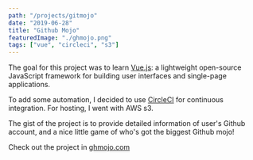 ```yaml
---
path: "/projects/gitmojo"
date: "2019-06-28"
title: "Github Mojo"
featuredImage: "./ghmojo.png"
tags: ["vue", "circleci", "s3"]
---
```


The goal for this project was to learn [Vue.js](https://vuejs.org/): a lightweight open-source JavaScript framework for building user interfaces and single-page applications.

To add some automation, I decided to use [CircleCI](https://circleci.com/) for continuous integration. For hosting, I went with AWS s3.

The gist of the project is to provide detailed information of user's Github account, and a nice little game of who's got the biggest Github mojo!

Check out the project in [ghmojo.com](https://www.ghmojo.com)


